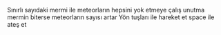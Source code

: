 Sınırlı sayıdaki mermi ile meteorların hepsini yok etmeye çalış unutma mermin biterse meteorların sayısı artar Yön tuşları ile hareket et space ile ateş et
